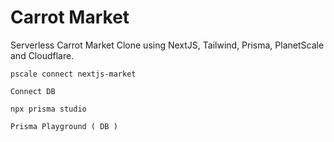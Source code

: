 # Carrot Market

Serverless Carrot Market Clone using NextJS, Tailwind, Prisma, PlanetScale and Cloudflare.

`pscale connect nextjs-market`

    Connect DB

`npx prisma studio`

    Prisma Playground ( DB )
